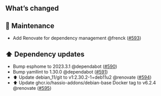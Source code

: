 ## What’s changed

## 🧰 Maintenance

- Add Renovate for dependency management @frenck ([#593](https://github.com/hassio-addons/addon-vscode/pull/593))

## ⬆️ Dependency updates

- Bump esphome to 2023.3.1 @dependabot ([#590](https://github.com/hassio-addons/addon-vscode/pull/590))
- Bump yamllint to 1.30.0 @dependabot ([#591](https://github.com/hassio-addons/addon-vscode/pull/591))
- ⬆️ Update debian_11/git to v1:2.30.2-1+deb11u2 @renovate ([#594](https://github.com/hassio-addons/addon-vscode/pull/594))
- ⬆️ Update ghcr.io/hassio-addons/debian-base Docker tag to v6.2.4 @renovate ([#595](https://github.com/hassio-addons/addon-vscode/pull/595))

